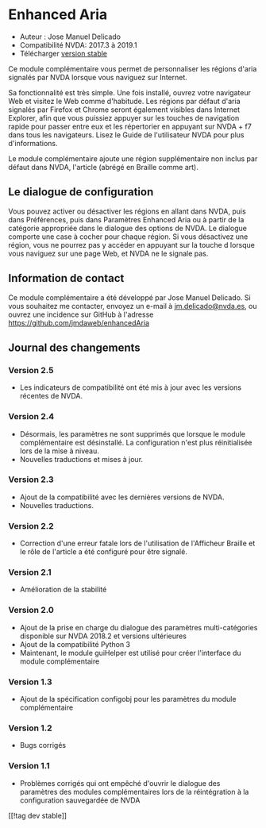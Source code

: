 # Enhanced Aria #

* Auteur : Jose Manuel Delicado
* Compatibilité NVDA: 2017.3 à 2019.1
* Télécharger [version stable][1]

Ce module complémentaire vous permet de personnaliser les régions d'aria
signalés par NVDA lorsque vous naviguez sur Internet.

Sa fonctionnalité est très simple. Une fois installé, ouvrez votre
navigateur Web et visitez le Web comme d'habitude. Les régions par défaut
d'aria signalés par Firefox et Chrome seront également visibles dans
Internet Explorer, afin que vous puissiez appuyer sur les touches de
navigation rapide pour passer entre eux et les répertorier en appuyant sur
NVDA + f7 dans tous les navigateurs. Lisez le Guide de l'utilisateur NVDA
pour plus d'informations.

Le module complémentaire ajoute une région supplémentaire non inclus par
défaut dans NVDA, l'article (abrégé en Braille comme art).

## Le dialogue de configuration

Vous pouvez activer ou désactiver les régions en  allant dans NVDA, puis
dans Préférences, puis dans Paramètres Enhanced Aria ou à partir de la
catégorie appropriée dans le dialogue des options de NVDA. Le dialogue
comporte une case à cocher pour chaque région. Si vous désactivez une
région, vous ne pourrez pas y accéder en appuyant sur la touche d lorsque
vous naviguez sur une page Web, et NVDA ne le signale pas.

## Information de contact

Ce module complémentaire a été développé par Jose Manuel Delicado. Si vous
souhaitez me contacter, envoyez un e-mail à jm.delicado@nvda.es, ou ouvrez
une incidence sur GitHub à l'adresse https://github.com/jmdaweb/enhancedAria

## Journal des changements

### Version 2.5

* Les indicateurs de compatibilité ont été mis à jour avec les versions
  récentes de NVDA.

### Version 2.4

* Désormais, les paramètres ne sont supprimés que lorsque le module
  complémentaire est désinstallé. La configuration n'est plus réinitialisée
  lors de la mise à niveau.
* Nouvelles traductions et mises à jour.

### Version 2.3

* Ajout de la compatibilité avec les dernières versions de NVDA.
* Nouvelles traductions.

### Version 2.2

* Correction d'une erreur fatale lors de l'utilisation de l'Afficheur
  Braille et le rôle de l'article a été configuré pour être signalé.

### Version 2.1

* Amélioration de la stabilité

### Version 2.0

* Ajout de la prise en charge du dialogue des paramètres multi-catégories
  disponible sur NVDA 2018.2 et versions ultérieures
* Ajout de la compatibilité Python 3
* Maintenant, le module guiHelper est utilisé pour créer l'interface du
  module complémentaire

### Version 1.3

* Ajout de la spécification configobj pour les paramètres du module
  complémentaire

### Version 1.2

* Bugs corrigés

### Version 1.1

* Problèmes corrigés qui ont empêché d'ouvrir le dialogue des paramètres des
  modules complémentaires lors de la réintégration à la configuration
  sauvegardée de NVDA

[[!tag dev stable]]

[1]: https://addons.nvda-project.org/files/get.php?file=earia
